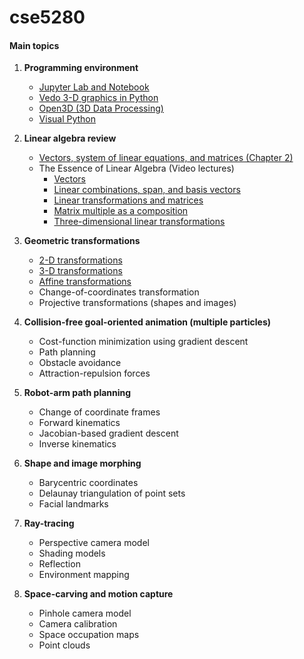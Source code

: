 # cse5280

#### Main topics

1. **Programming environment**

   - [Jupyter Lab and Notebook](https://jupyter.org)
   - [Vedo 3-D graphics in Python](https://vedo.embl.es)
   - [Open3D (3D Data Processing)](http://www.open3d.org)
   - [Visual Python](https://vpython.org)

2. **Linear algebra review** 

   - [Vectors, system of linear equations, and matrices (Chapter 2)](https://mml-book.github.io/book/mml-book.pdf)
   - The Essence of Linear Algebra (Video lectures)
     - [Vectors](https://youtu.be/fNk_zzaMoSs) 
     - [Linear combinations, span, and basis vectors](https://youtu.be/k7RM-ot2NWY)
     - [Linear transformations and matrices](https://youtu.be/kYB8IZa5AuE)
     - [Matrix multiple as a composition](https://youtu.be/XkY2DOUCWMU)
     - [Three-dimensional linear transformations](https://youtu.be/rHLEWRxRGiM)

3. **Geometric transformations**

   - [2-D transformations](https://github.com/eraldoribeiro/2d_transformations)
   - [3-D transformations](https://github.com/eraldoribeiro/3D_transformations)
   - [Affine transformations](https://github.com/eraldoribeiro/affineTransformations) 
   - Change-of-coordinates transformation 
   - Projective transformations (shapes and images)

4. **Collision-free goal-oriented animation (multiple particles)**

   - Cost-function minimization using gradient descent
   - Path planning 
   - Obstacle avoidance 
   - Attraction-repulsion forces  

5. **Robot-arm path planning**
   - Change of coordinate frames
   - Forward kinematics 
   - Jacobian-based gradient descent 
   - Inverse kinematics 

6. **Shape and image morphing** 
   - Barycentric coordinates 
   - Delaunay triangulation of point sets
   - Facial landmarks 

7. **Ray-tracing** 
   - Perspective camera model 
   - Shading models 
   - Reflection 
   - Environment mapping 

8. **Space-carving and motion capture** 
   - Pinhole camera model 
   - Camera calibration 
   - Space occupation maps
   - Point clouds 

   
